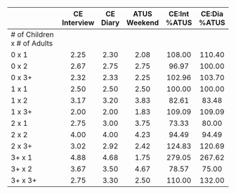 
|                      | CE<br>Interview |  CE<br>Diary | ATUS<br>Weekend | CE:Int<br>%ATUS | CE:Dia<br>%ATUS |
| -------------------- | :----------: | :----------: | :----------: | :----------: | :----------: |
| # of Children x # of Adults |              |              |              |              |              |
| 0 x 1                |         2.25 |         2.30 |         2.08 |       108.00 |       110.40 |
| 0 x 2                |         2.67 |         2.75 |         2.75 |        96.97 |       100.00 |
| 0 x 3+               |         2.32 |         2.33 |         2.25 |       102.96 |       103.70 |
| 1 x 1                |         2.50 |         2.50 |         2.50 |       100.00 |       100.00 |
| 1 x 2                |         3.17 |         3.20 |         3.83 |        82.61 |        83.48 |
| 1 x 3+               |         2.00 |         2.00 |         1.83 |       109.09 |       109.09 |
| 2 x 1                |         2.75 |         3.00 |         3.75 |        73.33 |        80.00 |
| 2 x 2                |         4.00 |         4.00 |         4.23 |        94.49 |        94.49 |
| 2 x 3+               |         3.02 |         2.92 |         2.42 |       124.83 |       120.69 |
| 3+ x 1               |         4.88 |         4.68 |         1.75 |       279.05 |       267.62 |
| 3+ x 2               |         3.67 |         3.50 |         4.67 |        78.57 |        75.00 |
| 3+ x 3+              |         2.75 |         3.30 |         2.50 |       110.00 |       132.00 |

